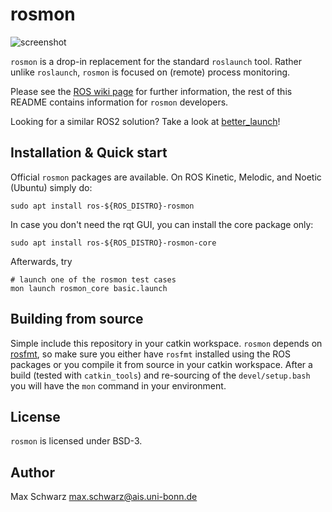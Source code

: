 # rosmon

![screenshot](./rosmon_core/doc/screenshot.svg)

`rosmon` is a drop-in replacement for the standard `roslaunch` tool. Rather
unlike `roslaunch`, `rosmon` is focused on (remote) process monitoring.

Please see the [ROS wiki page](https://wiki.ros.org/rosmon) for further
information, the rest of this README contains information for `rosmon`
developers.

Looking for a similar ROS2 solution? Take a look at
[better_launch](https://github.com/dfki-ric/better_launch)!

## Installation & Quick start

Official `rosmon` packages are available. On ROS Kinetic, Melodic, and Noetic (Ubuntu) simply do:

    sudo apt install ros-${ROS_DISTRO}-rosmon

In case you don't need the rqt GUI, you can install the core package only:

    sudo apt install ros-${ROS_DISTRO}-rosmon-core

Afterwards, try

    # launch one of the rosmon test cases
    mon launch rosmon_core basic.launch

## Building from source

Simple include this repository in your catkin workspace. `rosmon` depends on
[rosfmt], so make sure you either have `rosfmt` installed using the ROS packages
or you compile it from source in your catkin workspace. After a build
(tested with `catkin_tools`) and re-sourcing of the `devel/setup.bash` you will
have the `mon` command in your environment.

[rosfmt]: https://github.com/xqms/rosfmt

## License

`rosmon` is licensed under BSD-3.

## Author

Max Schwarz <max.schwarz@ais.uni-bonn.de>
